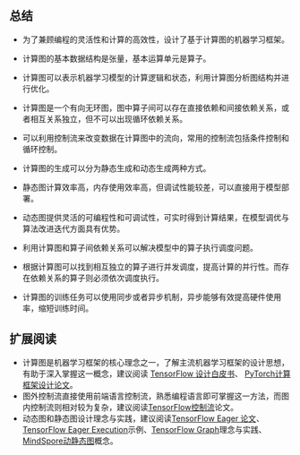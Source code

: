 ## 总结

-   为了兼顾编程的灵活性和计算的高效性，设计了基于计算图的机器学习框架。

-   计算图的基本数据结构是张量，基本运算单元是算子。

-   计算图可以表示机器学习模型的计算逻辑和状态，利用计算图分析图结构并进行优化。

-   计算图是一个有向无环图，图中算子间可以存在直接依赖和间接依赖关系，或者相互关系独立，但不可以出现循环依赖关系。

-   可以利用控制流来改变数据在计算图中的流向，常用的控制流包括条件控制和循环控制。

-   计算图的生成可以分为静态生成和动态生成两种方式。

-   静态图计算效率高，内存使用效率高，但调试性能较差，可以直接用于模型部署。

-   动态图提供灵活的可编程性和可调试性，可实时得到计算结果，在模型调优与算法改进迭代方面具有优势。

-   利用计算图和算子间依赖关系可以解决模型中的算子执行调度问题。

-   根据计算图可以找到相互独立的算子进行并发调度，提高计算的并行性。而存在依赖关系的算子则必须依次调度执行。

-   计算图的训练任务可以使用同步或者异步机制，异步能够有效提高硬件使用率，缩短训练时间。

## 扩展阅读

-   计算图是机器学习框架的核心理念之一，了解主流机器学习框架的设计思想，有助于深入掌握这一概念，建议阅读 [TensorFlow 设计白皮书](https://arxiv.org/abs/1603.04467)、 [PyTorch计算框架设计论文](https://arxiv.org/abs/1912.01703)。
-   图外控制流直接使用前端语言控制流，熟悉编程语言即可掌握这一方法，而图内控制流则相对较为复杂，建议阅读[TensorFlow控制流](http://download.tensorflow.org/paper/white_paper_tf_control_flow_implementation_2017_11_1.pdf)论文。
-   动态图和静态图设计理念与实践，建议阅读[TensorFlow Eager 论文](https://arxiv.org/pdf/1903.01855.pdf)、[TensorFlow Eager Execution](https://tensorflow.google.cn/guide/eager?hl=zh-cn)示例、[TensorFlow Graph](https://tensorflow.google.cn/guide/intro_to_graphs?hl=zh-cn)理念与实践、[MindSpore动静态图](https://www.mindspore.cn/docs/programming_guide/zh-CN/r1.6/design/dynamic_graph_and_static_graph.html)概念。